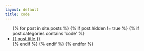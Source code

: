 ```yaml
---
layout: default
title: code
---
```

<ul class="posts">
{% for post in site.posts %}
	{% if post.hidden != true %}
	  {% if post.categories contains 'code' %}
	  <li class="post {{post.categories}}">
	    <a href="{{ post.url }}">
	      <span>{{ post.title }}</span>
	      <!-- <span class="meta h4 b">{{ post.date | date: "%A %-d %B %Y" }}</span> -->
	      <!-- {{ post.excerpt }} -->
	    </a>
	  </li>
	  {% endif %}
	{% endif %}
{% endfor %}
</ul>
